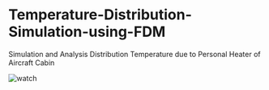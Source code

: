 # Temperature-Distribution-Simulation-using-FDM
Simulation and Analysis Distribution Temperature due to Personal Heater of Aircraft Cabin

![watch](https://drive.google.com/file/d/1Xf65mtHuddpWuI_cCOeXWmcHvfhDfm2L/view?usp=sharing)
